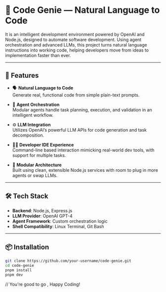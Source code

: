 # 🧠 Code Genie — Natural Language to Code

It is an intelligent development environment powered by OpenAI and Node.js, designed to automate software development. Using agent orchestration and advanced LLMs, this project turns natural language instructions into working code, helping developers move from ideas to implementation faster than ever.

---

## 🚀 Features

- 🗣️ **Natural Language to Code**  
  Generate real, functional code from simple plain-text prompts.

- 🤖 **Agent Orchestration**  
  Modular agents handle task planning, execution, and validation in an intelligent workflow.

- ⚙️ **LLM Integration**  
  Utilizes OpenAI’s powerful LLM APIs for code generation and task decomposition.

- 🧑‍💻 **Developer IDE Experience**  
  Command-line based interaction mimicking real-world dev tools, with support for multiple tasks.

- 📁 **Modular Architecture**  
  Built using clean, extensible Node.js services with room to plug in more agents or swap LLMs.

---

## 🛠️ Tech Stack

- **Backend**: Node.js, Express.js  
- **LLM Provider**: OpenAI GPT-4  
- **Agent Framework**: Custom orchestration logic
- **Shell Compatibility**: Linux Terminal, Git Bash 

---

## 📦 Installation

```bash
git clone https://github.com/your-username/code-genie.git
cd code-genie
pnpm install
pnpm dev
``` 
// You're good to go , Happy Coding!
